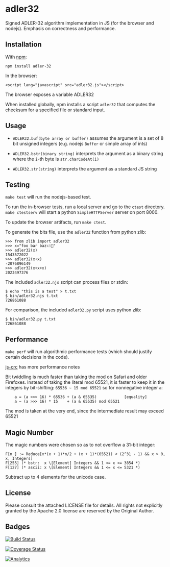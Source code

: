 # adler32

Signed ADLER-32 algorithm implementation in JS (for the browser and nodejs).
Emphasis on correctness and performance.

## Installation

With [npm](https://www.npmjs.org/package/adler-32):

    npm install adler-32

In the browser:

    <script lang="javascript" src="adler32.js"></script>

The browser exposes a variable ADLER32

When installed globally, npm installs a script `adler32` that computes the
checksum for a specified file or standard input.

## Usage

- `ADLER32.buf(byte array or buffer)` assumes the argument is a set of 8 bit
  unsigned integers (e.g. nodejs `Buffer` or simple array of ints)

- `ADLER32.bstr(binary string)` interprets the argument as a binary string where
  the `i`-th byte is `str.charCodeAt(i)`

- `ADLER32.str(string)` interprets the argument as a standard JS string

## Testing

`make test` will run the nodejs-based test.

To run the in-browser tests, run a local server and go to the `ctest` directory.
`make ctestserv` will start a python `SimpleHTTPServer` server on port 8000.

To update the browser artifacts, run `make ctest`.

To generate the bits file, use the `adler32` function from python zlib:

```
>>> from zlib import adler32
>>> x="foo bar baz٪☃🍣"
>>> adler32(x)
1543572022
>>> adler32(x+x)
-2076896149
>>> adler32(x+x+x)
2023497376
```

The included `adler32.njs` script can process files or stdin:

```
$ echo "this is a test" > t.txt
$ bin/adler32.njs t.txt
726861088
```

For comparison, the included `adler32.py` script uses python zlib:

```
$ bin/adler32.py t.txt
726861088
```

## Performance

`make perf` will run algorithmic performance tests (which should justify certain
decisions in the code).

[js-crc](http://git.io/crc32) has more performance notes

Bit twiddling is much faster than taking the mod on Safari and older Firefoxes.
Instead of taking the literal mod 65521, it is faster to keep it in the integers
by bit-shifting: `65536 ~ 15 mod 65521` so for nonnegative integer `a`:

```
    a = (a >>> 16) * 65536 + (a & 65535)            [equality]
    a ~ (a >>> 16) * 15    + (a & 65535) mod 65521
```

The mod is taken at the very end, since the intermediate result may exceed 65521

## Magic Number

The magic numbers were chosen so as to not overflow a 31-bit integer:

```
F[n_] := Reduce[x*(x + 1)*n/2 + (x + 1)*(65521) < (2^31 - 1) && x > 0, x, Integers]
F[255] (* bstr:  x \[Element] Integers && 1 <= x <= 3854 *)
F[127] (* ascii: x \[Element] Integers && 1 <= x <= 5321 *)
```

Subtract up to 4 elements for the unicode case.

## License

Please consult the attached LICENSE file for details.  All rights not explicitly
granted by the Apache 2.0 license are reserved by the Original Author.

## Badges

[![Build Status](https://travis-ci.org/SheetJS/js-adler32.svg?branch=master)](https://travis-ci.org/SheetJS/js-adler32)

[![Coverage Status](https://coveralls.io/repos/SheetJS/js-adler32/badge.png?branch=master)](https://coveralls.io/r/SheetJS/js-adler32?branch=master)

[![Analytics](https://ga-beacon.appspot.com/UA-36810333-1/SheetJS/js-adler32?pixel)](https://github.com/SheetJS/js-adler32)

